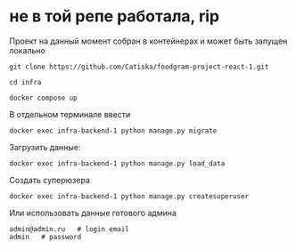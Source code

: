 # не в той репе работала, rip

Проект на данный момент собран в контейнерах и может быть запущен локально
```angular2html
git clone https://github.com/Catiska/foodgram-project-react-1.git
```
```angular2html
cd infra
```
```angular2html
docker compose up
```
В отдельном терминале ввести
```angular2html
docker exec infra-backend-1 python manage.py migrate
```
Загрузить данные:
```angular2html
docker exec infra-backend-1 python manage.py load_data
```
Создать суперюзера
```angular2html
docker exec infra-backend-1 python manage.py createsuperuser
```
Или использовать данные готового админа
```angular2html
admin@admin.ru   # login email
admin   # password
```
